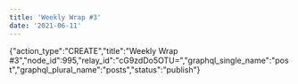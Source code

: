 ```yaml
---
title: 'Weekly Wrap #3'
date: '2021-06-11'
---
```


{"action_type":"CREATE","title":"Weekly Wrap #3","node_id":995,"relay_id":"cG9zdDo5OTU=","graphql_single_name":"post","graphql_plural_name":"posts","status":"publish"}
